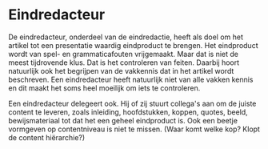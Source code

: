 # Eindredacteur

De eindredacteur, onderdeel van de eindredactie, heeft als doel om het artikel tot een presentatie waardig eindproduct te brengen. Het eindproduct wordt van spel- en grammaticafouten vrijgemaakt. Maar dat is niet de meest tijdrovende klus. Dat is het controleren van feiten. Daarbij hoort natuurlijk ook het begrijpen van de vakkennis dat in het artikel wordt beschreven. Een eindredacteur heeft natuurlijk niet van alle vakken kennis en dit maakt het soms heel moeilijk om iets te controleren.


Een eindredacteur delegeert ook. Hij of zij stuurt collega's aan om de juiste content te leveren, zoals inleiding, hoofdstukken, koppen, quotes, beeld, bewijsmateriaal tot dat het een geheel eindproduct is. Ook een beetje vormgeven op contentniveau is niet te missen. (Waar komt welke kop? Klopt de content hiërarchie?)